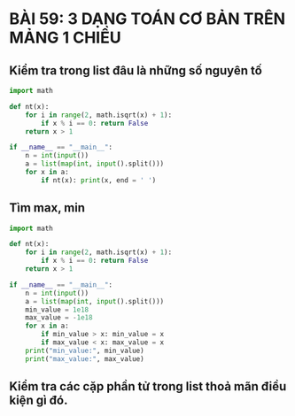 # BÀI 59: 3 DẠNG TOÁN CƠ BẢN TRÊN MẢNG 1 CHIỀU

## Kiểm tra trong list đâu là những số nguyên tố

```python
import math

def nt(x):
    for i in range(2, math.isqrt(x) + 1):
        if x % i == 0: return False
    return x > 1

if __name__ == "__main__":
    n = int(input())
    a = list(map(int, input().split()))
    for x in a:
        if nt(x): print(x, end = ' ')
```

## Tìm max, min

```python
import math

def nt(x):
    for i in range(2, math.isqrt(x) + 1):
        if x % i == 0: return False
    return x > 1

if __name__ == "__main__":
    n = int(input())
    a = list(map(int, input().split()))
    min_value = 1e18
    max_value = -1e18
    for x in a:
        if min_value > x: min_value = x
        if max_value < x: max_value = x
    print("min_value:", min_value)
    print("max_value:", max_value)
```

## Kiểm tra các cặp phần tử trong list thoả mãn điều kiện gì đó.